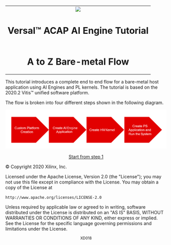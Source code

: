<table>
 <tr>
   <td align="center"><img src="https://www.xilinx.com/content/dam/xilinx/imgs/press/media-kits/corporate/xilinx-logo.png" width="30%"/><h1>Versal™ ACAP AI Engine Tutorial</h1>
   </td>
 </tr>
 <tr>
 <td align="center"><h1>A to Z Bare-metal Flow</h1>
  </td>
 </tr>
</table>

This tutorial introduces a complete end to end flow for a bare-metal host application using AI Engines and PL kernels.
The tutorial is based on the 2020.2 Vitis™ unified software platform.

The flow is broken into four different steps shown in the following diagram.

![](images/diagram.png)


<p align="center"><a href="./01-custom_base_platform_creation.md">Start from step 1</a></b></p>


© Copyright 2020 Xilinx, Inc.

Licensed under the Apache License, Version 2.0 (the "License");
you may not use this file except in compliance with the License.
You may obtain a copy of the License at

    http://www.apache.org/licenses/LICENSE-2.0

Unless required by applicable law or agreed to in writing, software
distributed under the License is distributed on an "AS IS" BASIS,
WITHOUT WARRANTIES OR CONDITIONS OF ANY KIND, either express or implied.
See the License for the specific language governing permissions and
limitations under the License.

<p align="center"><sup>XD018</sup></p>
